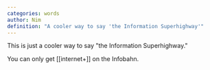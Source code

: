 ```yaml
---
categories: words
author: Nim
definition: "A cooler way to say 'the Information Superhighway'"
---
```


This is just a cooler way to say "the Information Superhighway."

You can only get [[internet+]] on the Infobahn.
